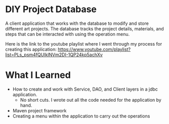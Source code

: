# DIY Project Database
A client application that works with the database to modify and store different art projects. The database tracks the project details, materials, and steps that can be interacted with
using the operation menu. 

Here is the link to the youtube playlist where I went through my process for creating this application:
https://www.youtube.com/playlist?list=PLs_psm4fQUIklNVm2DI-1QP24kp5achXv

# What I Learned
* How to create and work with Service, DAO, and Client layers in a jdbc application.
  * No short cuts. I wrote out all the code needed for the application by hand.
* Maven project framework
* Creating a menu within the application to carry out the operations 
